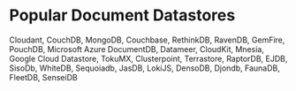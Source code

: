 #  Popular Document Datastores

Cloudant, CouchDB, MongoDB, Couchbase, RethinkDB, RavenDB, GemFire, PouchDB, Microsoft Azure DocumentDB, Datameer, CloudKit, Mnesia, Google Cloud Datastore, TokuMX, Clusterpoint, Terrastore, RaptorDB, EJDB, SisoDb, WhiteDB, Sequoiadb, JasDB, LokiJS, DensoDB, Djondb, FaunaDB, FleetDB, SenseiDB
